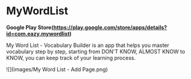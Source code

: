 # MyWordList


**Google Play Store(https://play.google.com/store/apps/details?id=com.eazy.mywordlist)**

My Word List - Vocabulary Builder is an app that helps you master vocabulary step by step, starting from DON'T KNOW, ALMOST KNOW to KNOW, you can keep track of your learning process.

![](images/My Word List - Add Page.png)
